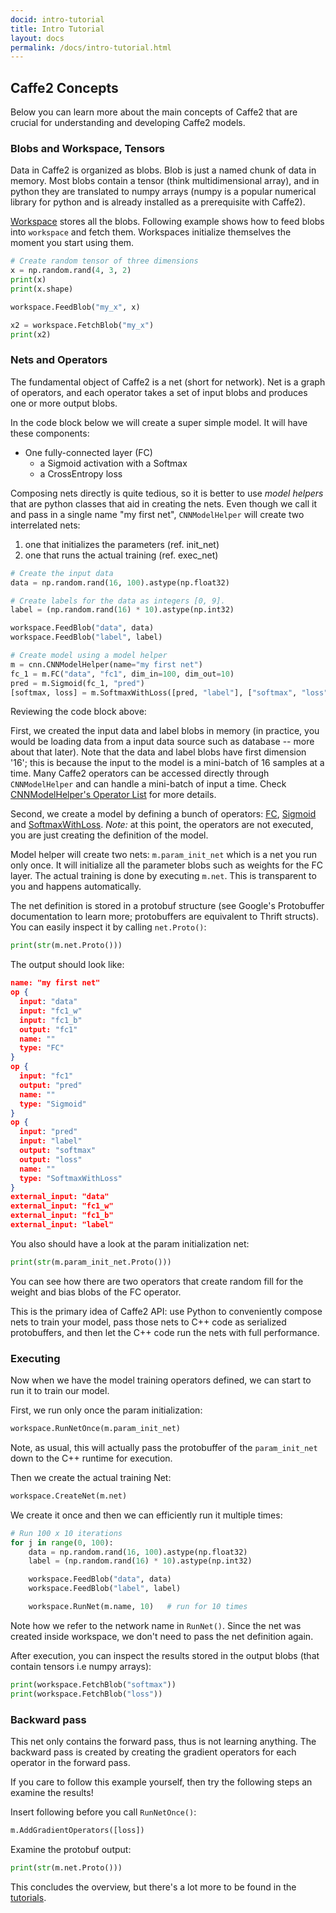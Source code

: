 ```yaml
---
docid: intro-tutorial
title: Intro Tutorial
layout: docs
permalink: /docs/intro-tutorial.html
---
```


## Caffe2 Concepts
Below you can learn more about the main concepts of Caffe2 that are crucial for understanding and developing Caffe2 models.

### Blobs and Workspace, Tensors
Data in Caffe2 is organized as blobs. Blob is just a named chunk of data in memory. Most blobs contain a tensor (think multidimensional array), and in python they are translated to numpy arrays (numpy is a popular numerical library for python and is already installed as a prerequisite with Caffe2).

[Workspace](workspace.html) stores all the blobs. Following example shows how to feed blobs into `workspace` and fetch them. Workspaces initialize themselves the moment you start using them.

```python
# Create random tensor of three dimensions
x = np.random.rand(4, 3, 2)
print(x)
print(x.shape)

workspace.FeedBlob("my_x", x)

x2 = workspace.FetchBlob("my_x")
print(x2)
```

### Nets and Operators
The fundamental object of Caffe2 is a net (short for network). Net is a graph of operators, and each operator takes a set of input blobs and produces one or more output blobs.

In the code block below we will create a super simple model. It will have these components:

* One fully-connected layer (FC)
  * a Sigmoid activation with a Softmax
  * a CrossEntropy loss

Composing nets directly is quite tedious, so it is better to use *model helpers* that are python classes that aid in creating the nets. Even though we call it and pass in a single name "my first net", `CNNModelHelper` will create two interrelated nets:

1. one that initializes the parameters (ref. init_net)
2. one that runs the actual training (ref. exec_net)

```python
# Create the input data
data = np.random.rand(16, 100).astype(np.float32)

# Create labels for the data as integers [0, 9].
label = (np.random.rand(16) * 10).astype(np.int32)

workspace.FeedBlob("data", data)
workspace.FeedBlob("label", label)

# Create model using a model helper
m = cnn.CNNModelHelper(name="my first net")
fc_1 = m.FC("data", "fc1", dim_in=100, dim_out=10)
pred = m.Sigmoid(fc_1, "pred")
[softmax, loss] = m.SoftmaxWithLoss([pred, "label"], ["softmax", "loss"])
```

Reviewing the code block above:

First, we created the input data and label blobs in memory (in practice, you would be loading data from a input data source such as database -- more about that later). Note that the data and label blobs have first dimension '16'; this is because the input to the model is a mini-batch of 16 samples at a time. Many Caffe2 operators can be accessed directly through `CNNModelHelper` and can handle a mini-batch of input a time. Check [CNNModelHelper's Operator List](workspace.html#cnnmodelhelper) for more details.

Second, we create a model by defining a bunch of operators: [FC](operators-catalogue.html#fc), [Sigmoid](operators-catalogue.html#sigmoidgradient) and [SoftmaxWithLoss](operators-catalogue.html#softmaxwithloss). *Note:* at this point, the operators are not executed, you are just creating the definition of the model.

Model helper will create two nets: `m.param_init_net` which is a net you run only once. It will initialize all the parameter blobs such as weights for the FC layer. The actual training is done by executing `m.net`. This is transparent to you and happens automatically.

The net definition is stored in a protobuf structure (see Google's Protobuffer documentation to learn more; protobuffers are equivalent to Thrift structs). You can easily inspect it by calling `net.Proto()`:

```python
print(str(m.net.Proto()))
```

The output should look like:

```json
name: "my first net"
op {
  input: "data"
  input: "fc1_w"
  input: "fc1_b"
  output: "fc1"
  name: ""
  type: "FC"
}
op {
  input: "fc1"
  output: "pred"
  name: ""
  type: "Sigmoid"
}
op {
  input: "pred"
  input: "label"
  output: "softmax"
  output: "loss"
  name: ""
  type: "SoftmaxWithLoss"
}
external_input: "data"
external_input: "fc1_w"
external_input: "fc1_b"
external_input: "label"
```

You also should have a look at the param initialization net:

```python
print(str(m.param_init_net.Proto()))
```

You can see how there are two operators that create random fill for the weight and bias blobs of the FC operator.

This is the primary idea of Caffe2 API: use Python to conveniently compose nets to train your model, pass those nets to C++ code as serialized protobuffers, and then let the C++ code run the nets with full performance.

### Executing
Now when we have the model training operators defined, we can start to run it to train our model.

First, we run only once the param initialization:

```python
workspace.RunNetOnce(m.param_init_net)
```

Note, as usual, this will actually pass the protobuffer of the `param_init_net` down to the C++ runtime for execution.

Then we create the actual training Net:

```python
workspace.CreateNet(m.net)
```

We create it once and then we can efficiently run it multiple times:

```python
# Run 100 x 10 iterations
for j in range(0, 100):
    data = np.random.rand(16, 100).astype(np.float32)
    label = (np.random.rand(16) * 10).astype(np.int32)

    workspace.FeedBlob("data", data)
    workspace.FeedBlob("label", label)

    workspace.RunNet(m.name, 10)   # run for 10 times
```

Note how we refer to the network name in `RunNet()`. Since the net was created inside workspace, we don't need to pass the net definition again.

After execution, you can inspect the results stored in the output blobs (that contain tensors i.e numpy arrays):

```python
print(workspace.FetchBlob("softmax"))
print(workspace.FetchBlob("loss"))
```

### Backward pass
This net only contains the forward pass, thus is not learning anything. The backward pass is created by creating the gradient operators for each operator in the forward pass.

If you care to follow this example yourself, then try the following steps an examine the results!

Insert following before you call `RunNetOnce()`:

```python
m.AddGradientOperators([loss])
```

Examine the protobuf output:

```python
print(str(m.net.Proto()))
```

This concludes the overview, but there's a lot more to be found in the [tutorials](tutorials.html).
